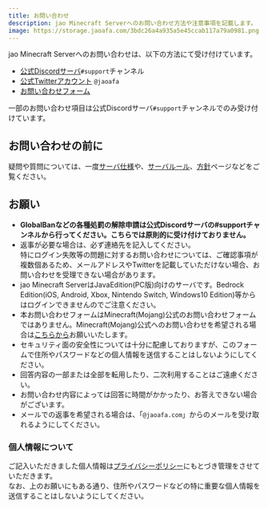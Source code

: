```yaml
---
title: お問い合わせ
description: jao Minecraft Serverへのお問い合わせ方法や注意事項を記載します。
image: https://storage.jaoafa.com/3bdc26a4a935a5e45ccab117a79a0981.png
---
```


jao Minecraft Serverへのお問い合わせは、以下の方法にて受け付けています。

- [公式Discordサーバ](/blog/join_discord)`#support`チャンネル
- [公式Twitterアカウント](https://twitter.com/jaoafa) `@jaoafa`
- [お問い合わせフォーム](https://forms.gle/Rpj1ZV76p2NsdWMK6)

一部のお問い合わせ項目は公式Discordサーバ`#support`チャンネルでのみ受け付けています。

## お問い合わせの前に

疑問や質問については、一度[サーバ仕様](/server/specifications)や、[サーバルール](/server/rules)、[方針](/server/policies)ページなどをご覧ください。

## お願い

- **GlobalBanなどの各種処罰の解除申請は公式Discordサーバの#supportチャンネルから行ってください。こちらでは原則的に受け付けておりません。**
- 返事が必要な場合は、必ず連絡先を記入してください。  
  特にログイン失敗等の問題に対するお問い合わせについては、ご確認事項が複数個あるため、メールアドレスやTwitterを記載していただけない場合、お問い合わせを受理できない場合があります。
- jao Minecraft ServerはJavaEdition(PC版)向けのサーバです。Bedrock Edition(iOS, Android, Xbox, Nintendo Switch, Windows10 Edition)等からはログインできませんのでご注意ください。
- 本お問い合わせフォームはMinecraft(Mojang)公式のお問い合わせフォームではありません。Minecraft(Mojang)公式へのお問い合わせを希望される場合は[こちらから](https://help.minecraft.net/hc/ja/requests/new)お願いいたします。
- セキュリティ面の安全性については十分に配慮しておりますが、このフォームで住所やパスワードなどの個人情報を送信することはしないようにしてください。
- 回答内容の一部または全部を転用したり、二次利用することはご遠慮ください。
- お問い合わせ内容によっては回答に時間がかかったり、お答えできない場合がございます。
- メールでの返事を希望される場合は、「`@jaoafa.com`」からのメールを受け取れるようにしてください。

### 個人情報について

ご記入いただきました個人情報は[プライバシーポリシー](/server/policies/privacy)にもとづき管理をさせていただきます。  
なお、上のお願いにもある通り、住所やパスワードなどの特に重要な個人情報を送信することはしないようにしてください。
